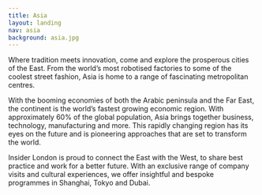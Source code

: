 ```yaml
---
title: Asia
layout: landing
nav: asia
background: asia.jpg
---
```


Where tradition meets innovation, come and explore the prosperous cities of the East. From the world’s most robotised factories to some of the coolest street fashion, Asia is home to a range of fascinating metropolitan centres.

With the booming economies of both the Arabic peninsula and the Far East, the continent is the world’s fastest growing economic region. With approximately 60% of the global population, Asia brings together business, technology, manufacturing and more. This rapidly changing region has its eyes on the future and is pioneering approaches that are set to transform the world.

Insider London is proud to connect the East with the West, to share best practice and work for a better future. With an exclusive range of company visits and cultural experiences, we offer insightful and bespoke programmes in Shanghai, Tokyo and Dubai.
